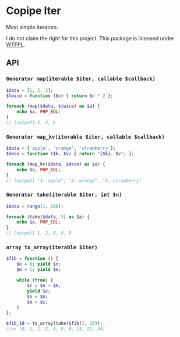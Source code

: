 Copipe Iter
===========

Most simple iterators.

I do not claim the right for this project.  This package is licensed under [WTFPL](http://www.wtfpl.net/).

## API

### `Generator map(iterable $iter, callable $callback)`

```php
$data = [1, 2, 3];
$twice = function ($n) { return $n * 2 };

foreach (map($data, $twice) as $a) {
    echo $a, PHP_EOL;
}
// [output] 2, 4, 6
```

### `Generator map_kv(iterable $iter, callable $callback)`

```php
$data = ['apple', 'orange', 'strawberry'];
$deco = function ($k, $v) { return "{$k}: $v"; };

foreach (map_kv($data, $deco) as $a) {
    echo $a, PHP_EOL;
}
// [output] "1: apple", "2: orange", "3: strawberry"
```

### `Generator take(iterable $iter, int $n)`

```php
$data = range(1, 100);

foreach (take($data, 5) as $a) {
    echo $a, PHP_EOL;
}
// [output] 1, 2, 3, 4, 5
```

### `array to_array(iterable $iter)`

```php
$fib = function () {
    $n = 0; yield $n;
    $m = 1; yield $m;

    while (true) {
        $c = $n + $m;
        yield $c;
        $n = $m;
        $m = $c;
    }
};

$fib_10 = to_array(take($fib(), 10));
//=> [0, 1, 1, 2, 3, 5, 8, 13, 21, 34]
```
